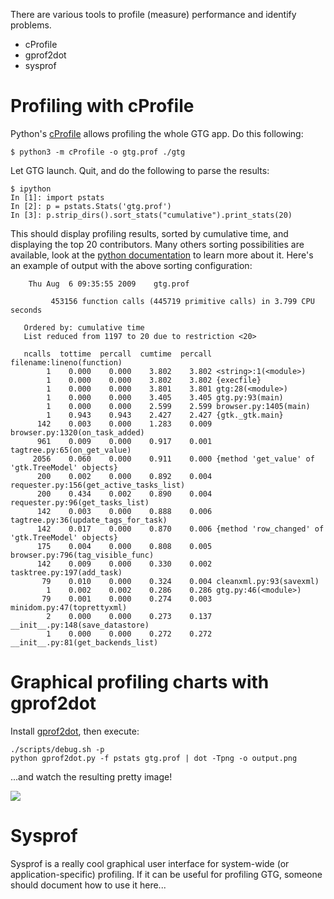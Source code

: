 There are various tools to profile (measure) performance and identify problems.

* cProfile
* gprof2dot
* sysprof

# Profiling with cProfile

Python's [cProfile](http://docs.python.org/library/profile.html) allows profiling the whole GTG app. Do this following:

    $ python3 -m cProfile -o gtg.prof ./gtg

Let GTG launch. Quit, and do the following to parse the results:

    $ ipython
    In [1]: import pstats
    In [2]: p = pstats.Stats('gtg.prof')
    In [3]: p.strip_dirs().sort_stats("cumulative").print_stats(20)

This should display profiling results, sorted by cumulative time, and displaying the top 20 contributors. Many others sorting possibilities are available, look at the [python documentation](http://docs.python.org/library/profile.html) to learn more about it. Here's an example of output with the above sorting configuration:

```
    Thu Aug  6 09:35:55 2009    gtg.prof

         453156 function calls (445719 primitive calls) in 3.799 CPU seconds

   Ordered by: cumulative time
   List reduced from 1197 to 20 due to restriction <20>

   ncalls  tottime  percall  cumtime  percall filename:lineno(function)
        1    0.000    0.000    3.802    3.802 <string>:1(<module>)
        1    0.000    0.000    3.802    3.802 {execfile}
        1    0.000    0.000    3.801    3.801 gtg:28(<module>)
        1    0.000    0.000    3.405    3.405 gtg.py:93(main)
        1    0.000    0.000    2.599    2.599 browser.py:1405(main)
        1    0.943    0.943    2.427    2.427 {gtk._gtk.main}
      142    0.003    0.000    1.283    0.009 browser.py:1320(on_task_added)
      961    0.009    0.000    0.917    0.001 tagtree.py:65(on_get_value)
     2056    0.060    0.000    0.911    0.000 {method 'get_value' of 'gtk.TreeModel' objects}
      200    0.002    0.000    0.892    0.004 requester.py:156(get_active_tasks_list)
      200    0.434    0.002    0.890    0.004 requester.py:96(get_tasks_list)
      142    0.003    0.000    0.888    0.006 tagtree.py:36(update_tags_for_task)
      142    0.017    0.000    0.870    0.006 {method 'row_changed' of 'gtk.TreeModel' objects}
      175    0.004    0.000    0.808    0.005 browser.py:796(tag_visible_func)
      142    0.009    0.000    0.330    0.002 tasktree.py:197(add_task)
       79    0.010    0.000    0.324    0.004 cleanxml.py:93(savexml)
        1    0.002    0.002    0.286    0.286 gtg.py:46(<module>)
       79    0.001    0.000    0.274    0.003 minidom.py:47(toprettyxml)
        2    0.000    0.000    0.273    0.137 __init__.py:148(save_datastore)
        1    0.000    0.000    0.272    0.272 __init__.py:81(get_backends_list)
```

# Graphical profiling charts with gprof2dot

Install [gprof2dot](https://github.com/jrfonseca/gprof2dot), then execute:

    ./scripts/debug.sh -p
    python gprof2dot.py -f pstats gtg.prof | dot -Tpng -o output.png

...and watch the resulting pretty image!

![](https://wiki.gnome.org/Apps/GTG/development?action=AttachFile&do=get&target=profile.png)

# Sysprof

Sysprof is a really cool graphical user interface for system-wide (or application-specific) profiling. If it can be useful for profiling GTG, someone should document how to use it here...

